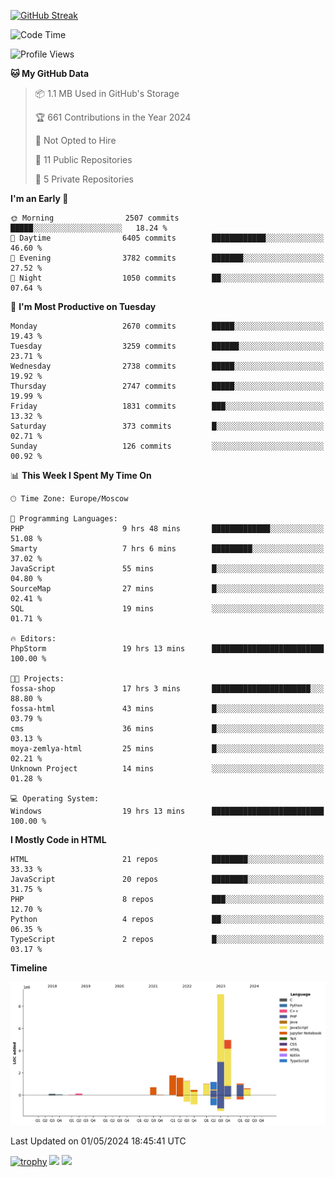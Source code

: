 [![GitHub Streak](https://github-readme-streak-stats.herokuapp.com/?user=yogik10)](https://git.io/streak-stats)
<!--START_SECTION:waka-->
![Code Time](http://img.shields.io/badge/Code%20Time-493%20hrs%2054%20mins-blue)

![Profile Views](http://img.shields.io/badge/Profile%20Views-0-blue)

**🐱 My GitHub Data** 

> 📦 1.1 MB Used in GitHub's Storage 
 > 
> 🏆 661 Contributions in the Year 2024
 > 
> 🚫 Not Opted to Hire
 > 
> 📜 11 Public Repositories 
 > 
> 🔑 5 Private Repositories 
 > 
**I'm an Early 🐤** 

```text
🌞 Morning                2507 commits        █████░░░░░░░░░░░░░░░░░░░░   18.24 % 
🌆 Daytime                6405 commits        ████████████░░░░░░░░░░░░░   46.60 % 
🌃 Evening                3782 commits        ███████░░░░░░░░░░░░░░░░░░   27.52 % 
🌙 Night                  1050 commits        ██░░░░░░░░░░░░░░░░░░░░░░░   07.64 % 
```
📅 **I'm Most Productive on Tuesday** 

```text
Monday                   2670 commits        █████░░░░░░░░░░░░░░░░░░░░   19.43 % 
Tuesday                  3259 commits        ██████░░░░░░░░░░░░░░░░░░░   23.71 % 
Wednesday                2738 commits        █████░░░░░░░░░░░░░░░░░░░░   19.92 % 
Thursday                 2747 commits        █████░░░░░░░░░░░░░░░░░░░░   19.99 % 
Friday                   1831 commits        ███░░░░░░░░░░░░░░░░░░░░░░   13.32 % 
Saturday                 373 commits         █░░░░░░░░░░░░░░░░░░░░░░░░   02.71 % 
Sunday                   126 commits         ░░░░░░░░░░░░░░░░░░░░░░░░░   00.92 % 
```


📊 **This Week I Spent My Time On** 

```text
🕑︎ Time Zone: Europe/Moscow

💬 Programming Languages: 
PHP                      9 hrs 48 mins       █████████████░░░░░░░░░░░░   51.08 % 
Smarty                   7 hrs 6 mins        █████████░░░░░░░░░░░░░░░░   37.02 % 
JavaScript               55 mins             █░░░░░░░░░░░░░░░░░░░░░░░░   04.80 % 
SourceMap                27 mins             █░░░░░░░░░░░░░░░░░░░░░░░░   02.41 % 
SQL                      19 mins             ░░░░░░░░░░░░░░░░░░░░░░░░░   01.71 % 

🔥 Editors: 
PhpStorm                 19 hrs 13 mins      █████████████████████████   100.00 % 

🐱‍💻 Projects: 
fossa-shop               17 hrs 3 mins       ██████████████████████░░░   88.80 % 
fossa-html               43 mins             █░░░░░░░░░░░░░░░░░░░░░░░░   03.79 % 
cms                      36 mins             █░░░░░░░░░░░░░░░░░░░░░░░░   03.13 % 
moya-zemlya-html         25 mins             █░░░░░░░░░░░░░░░░░░░░░░░░   02.21 % 
Unknown Project          14 mins             ░░░░░░░░░░░░░░░░░░░░░░░░░   01.28 % 

💻 Operating System: 
Windows                  19 hrs 13 mins      █████████████████████████   100.00 % 
```

**I Mostly Code in HTML** 

```text
HTML                     21 repos            ████████░░░░░░░░░░░░░░░░░   33.33 % 
JavaScript               20 repos            ████████░░░░░░░░░░░░░░░░░   31.75 % 
PHP                      8 repos             ███░░░░░░░░░░░░░░░░░░░░░░   12.70 % 
Python                   4 repos             ██░░░░░░░░░░░░░░░░░░░░░░░   06.35 % 
TypeScript               2 repos             █░░░░░░░░░░░░░░░░░░░░░░░░   03.17 % 
```



**Timeline**

![Lines of Code chart](https://raw.githubusercontent.com/Yogik10/Yogik10/main/assets/bar_graph.png)


 Last Updated on 01/05/2024 18:45:41 UTC
<!--END_SECTION:waka-->
[![trophy](https://github-profile-trophy.vercel.app/?username=yogik10)](https://github.com/ryo-ma/github-profile-trophy)
![](https://github-profile-summary-cards.vercel.app/api/cards/profile-details?username=yogik10&theme=solarized_dark)
![](https://github-profile-summary-cards.vercel.app/api/cards/most-commit-language?username=yogik10&theme=solarized_dark)


